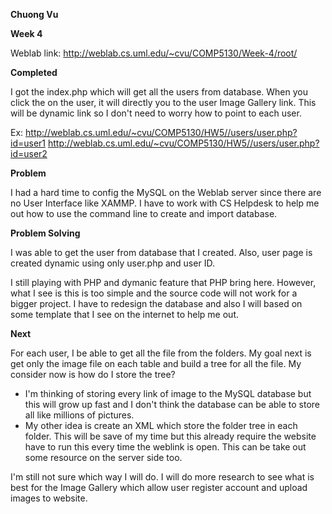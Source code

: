 **Chuong Vu**

**Week 4**

Weblab link: http://weblab.cs.uml.edu/~cvu/COMP5130/Week-4/root/

**Completed**

I got the index.php which will get all the users from database. When you click the on the user, it will directly you to the user Image Gallery link. This will be dynamic link so I don't need to worry how to point to each user.

Ex: http://weblab.cs.uml.edu/~cvu/COMP5130/HW5//users/user.php?id=user1 http://weblab.cs.uml.edu/~cvu/COMP5130/HW5//users/user.php?id=user2


**Problem**

I had a hard time to config the MySQL on the Weblab server since there are no User Interface like XAMMP. I have to work with CS Helpdesk to help me out how to use the command line to create and import database.


**Problem Solving**

I was able to get the user from database that I created. Also, user page is created dynamic using only user.php and user ID.

I still playing with PHP and dymanic feature that PHP bring here. However, what I see is this is too simple and the source code will not work for a bigger project. I have to redesign the database and also I will based on some template that I see on the internet to help me out.

**Next**

For each user, I be able to get all the file from the folders. My goal next is get only the image file on each table and build a tree for all the file. My consider now is how do I store the tree?

- I'm thinking of storing every link of image to the MySQL database but this will grow up fast and I don't think the database can be able to store all like millions of pictures.
- My other idea is create an XML which store the folder tree in each folder. This will be save of my time but this already require the website have to run this every time the weblink is open. This can be take out some resource on the server side too.

I'm still not sure which way I will do. I will do more research to see what is best for the Image Gallery which allow user register account and upload images to website.
